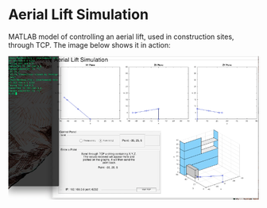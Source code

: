 # Aerial Lift Simulation

MATLAB model of controlling an aerial lift, used in construction sites, through TCP. The image below shows it in action:

![Aerial Lift Interface](img/interface.png?raw=true "Aerial Lift Interface")
